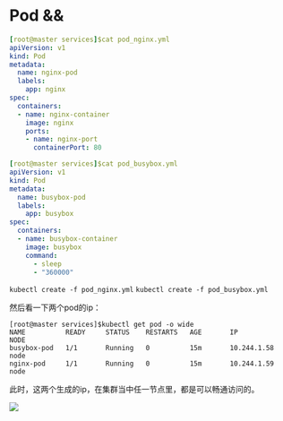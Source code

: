 # Pod &&


```yaml
[root@master services]$cat pod_nginx.yml
apiVersion: v1
kind: Pod
metadata:
  name: nginx-pod
  labels:
    app: nginx
spec:
  containers:
  - name: nginx-container
    image: nginx
    ports:
    - name: nginx-port
      containerPort: 80
```

```yaml
[root@master services]$cat pod_busybox.yml
apiVersion: v1
kind: Pod
metadata:
  name: busybox-pod
  labels:
    app: busybox
spec:
  containers:
  - name: busybox-container
    image: busybox
    command:
      - sleep
      - "360000"
```

`kubectl create -f pod_nginx.yml`
`kubectl create -f pod_busybox.yml`

然后看一下两个pod的ip：

```
[root@master services]$kubectl get pod -o wide
NAME          READY     STATUS    RESTARTS   AGE       IP            NODE
busybox-pod   1/1       Running   0          15m       10.244.1.58   node
nginx-pod     1/1       Running   0          15m       10.244.1.59   node
```

此时，这两个生成的ip，在集群当中任一节点里，都是可以畅通访问的。

![](https://gitee.com/owen2016/pic-hub/raw/master/pics/20201021230722.png)
